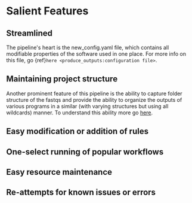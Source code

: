 # Salient Features

## Streamlined

The pipeline's heart is the new_config.yaml file, which contains all modifiable properties of the software used in one place.
For more info on this file, go {ref}`here <produce_outputs:configuration file>`.

## Maintaining project structure

Another prominent feature of this pipeline is the ability to capture folder structure of the fastqs and provide the ability to organize the outputs of various programs in a similar (with varying structures but using all wildcards) manner. To understand this ability more go [here](produce_outputs.md).

## Easy modification or addition of rules
## One-select running of popular workflows
## Easy resource maintenance
## Re-attempts for known issues or errors